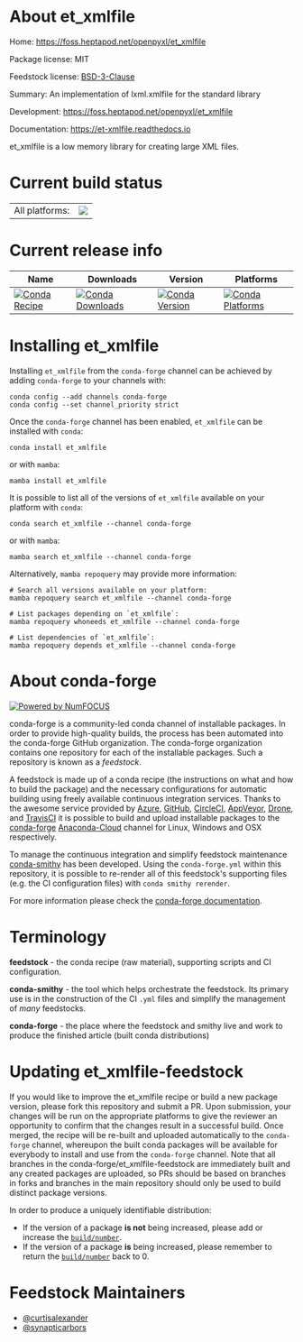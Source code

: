 About et_xmlfile
================

Home: https://foss.heptapod.net/openpyxl/et_xmlfile

Package license: MIT

Feedstock license: [BSD-3-Clause](https://github.com/conda-forge/et_xmlfile-feedstock/blob/master/LICENSE.txt)

Summary: An implementation of lxml.xmlfile for the standard library

Development: https://foss.heptapod.net/openpyxl/et_xmlfile

Documentation: https://et-xmlfile.readthedocs.io

et_xmlfile is a low memory library for creating large XML files.


Current build status
====================


<table><tr><td>All platforms:</td>
    <td>
      <a href="https://dev.azure.com/conda-forge/feedstock-builds/_build/latest?definitionId=271&branchName=master">
        <img src="https://dev.azure.com/conda-forge/feedstock-builds/_apis/build/status/et_xmlfile-feedstock?branchName=master">
      </a>
    </td>
  </tr>
</table>

Current release info
====================

| Name | Downloads | Version | Platforms |
| --- | --- | --- | --- |
| [![Conda Recipe](https://img.shields.io/badge/recipe-et_xmlfile-green.svg)](https://anaconda.org/conda-forge/et_xmlfile) | [![Conda Downloads](https://img.shields.io/conda/dn/conda-forge/et_xmlfile.svg)](https://anaconda.org/conda-forge/et_xmlfile) | [![Conda Version](https://img.shields.io/conda/vn/conda-forge/et_xmlfile.svg)](https://anaconda.org/conda-forge/et_xmlfile) | [![Conda Platforms](https://img.shields.io/conda/pn/conda-forge/et_xmlfile.svg)](https://anaconda.org/conda-forge/et_xmlfile) |

Installing et_xmlfile
=====================

Installing `et_xmlfile` from the `conda-forge` channel can be achieved by adding `conda-forge` to your channels with:

```
conda config --add channels conda-forge
conda config --set channel_priority strict
```

Once the `conda-forge` channel has been enabled, `et_xmlfile` can be installed with `conda`:

```
conda install et_xmlfile
```

or with `mamba`:

```
mamba install et_xmlfile
```

It is possible to list all of the versions of `et_xmlfile` available on your platform with `conda`:

```
conda search et_xmlfile --channel conda-forge
```

or with `mamba`:

```
mamba search et_xmlfile --channel conda-forge
```

Alternatively, `mamba repoquery` may provide more information:

```
# Search all versions available on your platform:
mamba repoquery search et_xmlfile --channel conda-forge

# List packages depending on `et_xmlfile`:
mamba repoquery whoneeds et_xmlfile --channel conda-forge

# List dependencies of `et_xmlfile`:
mamba repoquery depends et_xmlfile --channel conda-forge
```


About conda-forge
=================

[![Powered by
NumFOCUS](https://img.shields.io/badge/powered%20by-NumFOCUS-orange.svg?style=flat&colorA=E1523D&colorB=007D8A)](https://numfocus.org)

conda-forge is a community-led conda channel of installable packages.
In order to provide high-quality builds, the process has been automated into the
conda-forge GitHub organization. The conda-forge organization contains one repository
for each of the installable packages. Such a repository is known as a *feedstock*.

A feedstock is made up of a conda recipe (the instructions on what and how to build
the package) and the necessary configurations for automatic building using freely
available continuous integration services. Thanks to the awesome service provided by
[Azure](https://azure.microsoft.com/en-us/services/devops/), [GitHub](https://github.com/),
[CircleCI](https://circleci.com/), [AppVeyor](https://www.appveyor.com/),
[Drone](https://cloud.drone.io/welcome), and [TravisCI](https://travis-ci.com/)
it is possible to build and upload installable packages to the
[conda-forge](https://anaconda.org/conda-forge) [Anaconda-Cloud](https://anaconda.org/)
channel for Linux, Windows and OSX respectively.

To manage the continuous integration and simplify feedstock maintenance
[conda-smithy](https://github.com/conda-forge/conda-smithy) has been developed.
Using the ``conda-forge.yml`` within this repository, it is possible to re-render all of
this feedstock's supporting files (e.g. the CI configuration files) with ``conda smithy rerender``.

For more information please check the [conda-forge documentation](https://conda-forge.org/docs/).

Terminology
===========

**feedstock** - the conda recipe (raw material), supporting scripts and CI configuration.

**conda-smithy** - the tool which helps orchestrate the feedstock.
                   Its primary use is in the construction of the CI ``.yml`` files
                   and simplify the management of *many* feedstocks.

**conda-forge** - the place where the feedstock and smithy live and work to
                  produce the finished article (built conda distributions)


Updating et_xmlfile-feedstock
=============================

If you would like to improve the et_xmlfile recipe or build a new
package version, please fork this repository and submit a PR. Upon submission,
your changes will be run on the appropriate platforms to give the reviewer an
opportunity to confirm that the changes result in a successful build. Once
merged, the recipe will be re-built and uploaded automatically to the
`conda-forge` channel, whereupon the built conda packages will be available for
everybody to install and use from the `conda-forge` channel.
Note that all branches in the conda-forge/et_xmlfile-feedstock are
immediately built and any created packages are uploaded, so PRs should be based
on branches in forks and branches in the main repository should only be used to
build distinct package versions.

In order to produce a uniquely identifiable distribution:
 * If the version of a package **is not** being increased, please add or increase
   the [``build/number``](https://docs.conda.io/projects/conda-build/en/latest/resources/define-metadata.html#build-number-and-string).
 * If the version of a package **is** being increased, please remember to return
   the [``build/number``](https://docs.conda.io/projects/conda-build/en/latest/resources/define-metadata.html#build-number-and-string)
   back to 0.

Feedstock Maintainers
=====================

* [@curtisalexander](https://github.com/curtisalexander/)
* [@synapticarbors](https://github.com/synapticarbors/)

